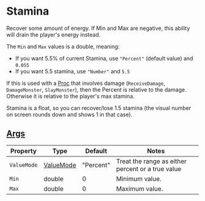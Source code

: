 # Stamina

Recover some amount of energy. If Min and Max are negative, this ability will drain the player's energy instead.

The `Min` and `Max` values is a double, meaning:
- If you want 5.5% of current Stamina, use `"Percent"` (default value) and `0.055`
- If you want 5.5 stamina, use `"Number"` and `5.5`

If this is used with a [Proc](004.0-Proc.md) that involves damage (`ReceiveDamage`, `DamageMonster`, `SlayMonster`), then the Percent is relative to the damage. Otherwise it is relative to the player's max stamina.

Stamina is a float, so you can recover/lose 1.5 stamina (the visual number on screen rounds down and shows 1 in that case).

## [Args](~/api/TrinketTinker.Models.AbilityArgs.RangeArgs.yml)

| Property | Type | Default | Notes |
| -------- | ---- | ------- | ----- |
| `ValueMode` | [ValueMode](~/api/TrinketTinker.Models.AbilityArgs.ValueMode.yml) | "Percent" | Treat the range as either percent or a true value |
| `Min` | double | 0 | Minimum value. |
| `Max` | double | 0 | Maximum value. |
